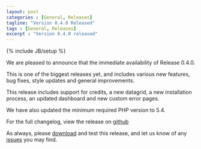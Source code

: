 ```yaml
---
layout: post
categories : [General, Releases]
tagline: "Version 0.4.0 Released"
tags : [General, Releases]
excerpt : "Version 0.4.0 released"
---
```

{% include JB/setup %}

We are pleased to announce that the immediate availability of Release 0.4.0.

This is one of the biggest releases yet, and includes various new features, bug fixes, style updates and general improvements.

This release includes support for credits, a new datagrid, a new installation process, an updated dashboard and new custom error pages.

We have also updated the minimum required PHP version to 5.4.

For the full changelog, view the release on [github](https://github.com/CSBill/CSBill/releases/tag/0.4.0)

As always, please [download](https://github.com/CSBill/CSBill/releases/tag/0.4.0) and test this release, and let us know of any [issues](https://github.com/CSBill/CSBill/issues) you may find.

